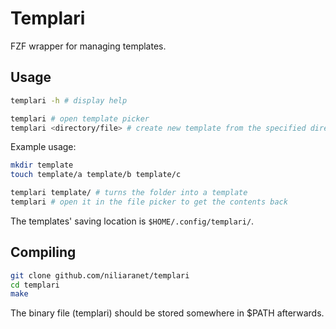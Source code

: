 # Templari
FZF wrapper for managing templates.

## Usage
```bash
templari -h # display help

templari # open template picker
templari <directory/file> # create new template from the specified directory/file
```

Example usage:
```bash
mkdir template
touch template/a template/b template/c

templari template/ # turns the folder into a template
templari # open it in the file picker to get the contents back
```

The templates' saving location is `$HOME/.config/templari/`.

## Compiling
```bash
git clone github.com/niliaranet/templari
cd templari
make
```

The binary file (templari) should be stored somewhere in $PATH afterwards.
